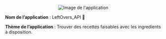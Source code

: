 <div align = center>

![Image de l'application](Images/LeftOvers_Logo.jpg)

</div>

**Nom de l’application** : LeftOvers_API :pizza:
</br>

**Thème de l’application** : Trouver des recettes faisables avec les ingredients à disposition.
</br>